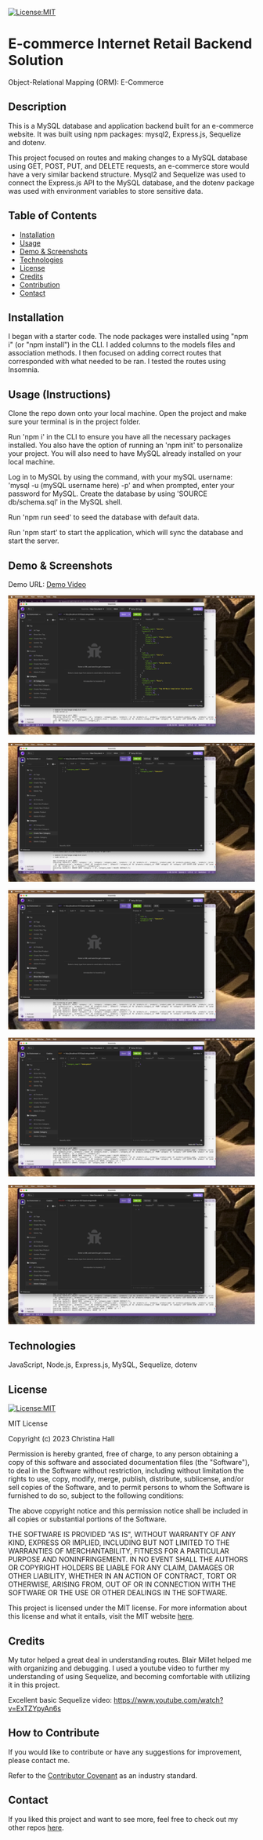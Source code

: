 [![License:MIT](https://img.shields.io/badge/License-MIT-yellow.svg)](https://opensource.org/licenses/MIT)

# E-commerce Internet Retail Backend Solution

Object-Relational Mapping (ORM): E-Commerce

## Description

This is a MySQL database and application backend built for an e-commerce website. It was built using npm packages: mysql2, Express.js, Sequelize and dotenv.

This project focused on routes and making changes to a MySQL database using GET, POST, PUT, and DELETE requests, an e-commerce store would have a very similar backend structure. Mysql2 and Sequelize was used to connect the Express.js API to the MySQL database, and the dotenv package was used with environment variables to store sensitive data.

## Table of Contents

- [Installation](#installation)
- [Usage](#usage-instructions)
- [Demo & Screenshots](#demo--screenshots)
- [Technologies](#technologies)
- [License](#license)
- [Credits](#credits)
- [Contribution](#how-to-contribute)
- [Contact](#contact)


## Installation

I began with a starter code. The node packages were installed using "npm i" (or "npm install") in the CLI. I added columns to the models files and association methods. I then focused on adding correct routes that corresponded with what needed to be ran. I tested the routes using Insomnia.


## Usage (Instructions)

Clone the repo down onto your local machine. Open the project and make sure your terminal is in the project folder.

Run 'npm i' in the CLI to ensure you have all the necessary packages installed. You also have the option of running an 'npm init' to personalize your project. You will also need to have MySQL already installed on your local machine.

Log in to MySQL by using the command, with your mySQL username:
'mysql -u (mySQL username here) -p' and when prompted, enter your password for MySQL. Create the database by using 'SOURCE db/schema.sql' in the MySQL shell.

Run 'npm run seed' to seed the database with default data.

Run 'npm start' to start the application, which will sync the database and start the server.


## Demo & Screenshots

Demo URL: <a href="https://drive.google.com/file/d/1kYZbknQdjEBp6w_qLWntHeKM8Aj_2Pcd/view?usp=share_link">Demo Video</a>

<!-- in the parentheses is just the relative path to the screenshot-->
![Get All Categories Example using Insomnia](./images/All-categories-shot.png)

![Creating a 'demoshot' category using Insomnia](./images/Create-category-shot.png)

![Searching by category ID for 'demoshot'](./images/Show-added-category.png)

![Updating category ID to 'demoupdate'](./images/Update-category.png)

![Deleting 'demoupdate' category](./images/Delete-category-shot.png)


## Technologies

JavaScript, Node.js, Express.js, MySQL, Sequelize, dotenv


## License

[![License:MIT](https://img.shields.io/badge/License-MIT-yellow.svg)](https://opensource.org/licenses/MIT)

MIT License

Copyright (c) 2023 Christina Hall

Permission is hereby granted, free of charge, to any person obtaining a copy
of this software and associated documentation files (the "Software"), to deal
in the Software without restriction, including without limitation the rights
to use, copy, modify, merge, publish, distribute, sublicense, and/or sell
copies of the Software, and to permit persons to whom the Software is
furnished to do so, subject to the following conditions:

The above copyright notice and this permission notice shall be included in all
copies or substantial portions of the Software.

THE SOFTWARE IS PROVIDED "AS IS", WITHOUT WARRANTY OF ANY KIND, EXPRESS OR
IMPLIED, INCLUDING BUT NOT LIMITED TO THE WARRANTIES OF MERCHANTABILITY,
FITNESS FOR A PARTICULAR PURPOSE AND NONINFRINGEMENT. IN NO EVENT SHALL THE
AUTHORS OR COPYRIGHT HOLDERS BE LIABLE FOR ANY CLAIM, DAMAGES OR OTHER
LIABILITY, WHETHER IN AN ACTION OF CONTRACT, TORT OR OTHERWISE, ARISING FROM,
OUT OF OR IN CONNECTION WITH THE SOFTWARE OR THE USE OR OTHER DEALINGS IN THE
SOFTWARE.

This project is licensed under the MIT license. For more information about this license and what it entails, visit the MIT website <a href="https://opensource.org/licenses/MIT">here</a>.


## Credits

My tutor helped a great deal in understanding routes. Blair Millet helped me with organizing and debugging. I used a youtube video to further my understanding of using Sequelize, and becoming comfortable with utilizing it in this project.

Excellent basic Sequelize video: https://www.youtube.com/watch?v=ExTZYpyAn6s


## How to Contribute

If you would like to contribute or have any suggestions for improvement, please contact me. 

Refer to the [Contributor Covenant](https://www.contributor-covenant.org/) as an industry standard.

## Contact

If you liked this project and want to see more, feel free to check out my other repos [here](https://github.com/alc0ve).
